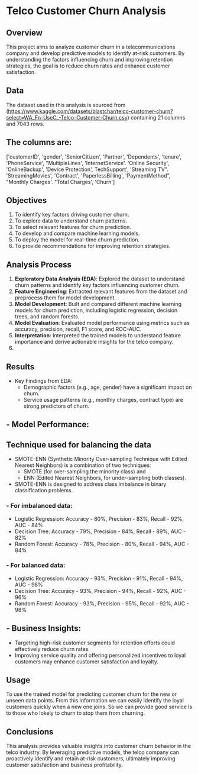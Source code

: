 # Telco Customer Churn Analysis

## Overview
This project aims to analyze customer churn in a telecommunications company and develop predictive models to identify at-risk customers. By understanding the factors influencing churn and improving retention strategies, the goal is to reduce churn rates and enhance customer satisfaction.

## Data
The dataset used in this analysis is sourced from (https://www.kaggle.com/datasets/blastchar/telco-customer-churn?select=WA_Fn-UseC_-Telco-Customer-Churn.csv) containing 21 columns and 7043 rows.

## The columns are:
['customerID', 'gender', 'SeniorCitizen', 'Partner', 'Dependents', 'tenure', 'PhoneService', "MultipleLines', 'InternetService'. 'Online Security', 'OnlineBackup', 'Device Protection', TechSupport', 'Streaming TV". 'StreamingMovies', 'Contract', 'PaperlessBilling', 'PaymentMethod", "Monthly Charges'. "Total Charges', 'Churn']

## Objectives
1. To identify key factors driving customer churn.
2. To explore data to understand churn patterns.
3. To select relevant features for churn prediction.
4. To develop and compare machine learning models.
5. To deploy the model for real-time churn prediction.
6. To provide recommendations for improving retention strategies.

## Analysis Process
1. **Exploratory Data Analysis (EDA)**: Explored the dataset to understand churn patterns and identify key factors influencing customer churn.
2. **Feature Engineering**: Extracted relevant features from the dataset and preprocess them for model development.
3. **Model Development**: Built and compared different machine learning models for churn prediction, including logistic regression, decision trees, and random forests.
4. **Model Evaluation**: Evaluated model performance using metrics such as accuracy, precision, recall, F1 score, and ROC-AUC.
5. **Interpretation**: Interpreted the trained models to understand feature importance and derive actionable insights for the telco company.
6. 
## Results
- Key Findings from EDA:
  - Demographic factors (e.g., age, gender) have a significant impact on churn.
  - Service usage patterns (e.g., monthly charges, contract type) are strong predictors of churn.

## - Model Performance:

## Technique used for balancing the data
 - SMOTE-ENN (Synthetic Minority Over-sampling Technique with Edited Nearest Neighbors) is
   a combination of two techniques: 
     - SMOTE (for over-sampling the minority class) and 
     - ENN (Edited Nearest Neighbors, for under-sampling both classes). 
 - SMOTE-ENN is designed to address class imbalance in binary classification problems.

### - For imbalanced data:
  - Logistic Regression: Accuracy - 80%, Precision - 83%, Recall - 92%, AUC - 84%
  - Decision Tree: Accuracy - 79%, Precision - 84%, Recall - 89%, AUC - 82%
  - Random Forest: Accuracy - 78%, Precision - 80%, Recall - 94%, AUC - 84%

### - For balanced data:
  - Logistic Regression: Accuracy - 93%, Precision - 91%, Recall - 94%, AUC - 98%
  - Decision Tree: Accuracy - 93%, Precision - 94%, Recall - 92%, AUC - 96%
  - Random Forest: Accuracy - 93%, Precision - 95%, Recall - 92%, AUC - 98%

## - Business Insights:
  - Targeting high-risk customer segments for retention efforts could effectively reduce churn rates.
  - Improving service quality and offering personalized incentives to loyal customers may enhance customer satisfaction and loyalty.

## Usage
To use the trained model for predicting customer churn for the new or unseen data points. From this information we can easily identify the loyal customers quickly when a new one joins. So we can provide good service ls to those who lokely to churn to stop them from churning.


## Conclusions
This analysis provides valuable insights into customer churn behavior in the telco industry. By leveraging predictive models, the telco company can proactively identify and retain at-risk customers, ultimately improving customer satisfaction and business profitability.
